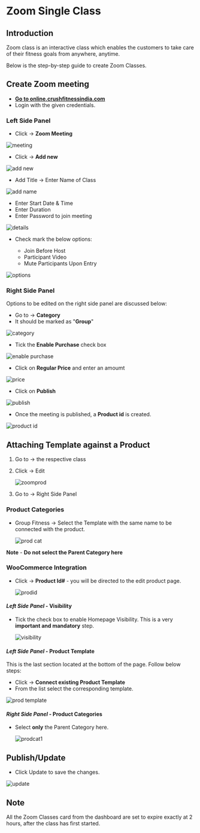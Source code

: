 # **Zoom Single Class**

## **Introduction**

Zoom class is an interactive class which enables the customers to take care of their fitness goals from anywhere, anytime.

Below is the step-by-step guide to create Zoom Classes.

## **Create Zoom meeting**

*   <a href="https://online.crushfitnessindia.com/wp-admin" target="_blank">**Go to online.crushfitnessindia.com**</a>
*   Login with the given credentials.

### **Left Side Panel**

*   Click -> **Zoom Meeting** 

![meeting](images/Zoom/zoommeeting.jpg)

*   Click -> **Add new**

![add new](images/Zoom/zoomadd.jpg)

*   Add Title -> Enter Name of Class 

![add name](images/Zoom/zoomname.jpg)

*   Enter Start Date & Time
*   Enter Duration
*   Enter Password to join meeting

![details](images/Zoom/zoomdetails.jpg)

*   Check mark the below options:

    *   Join Before Host
    *   Participant Video
    *   Mute Participants Upon Entry

![options](images/Zoom/tickoptions.jpg)

### **Right Side Panel**

Options to be edited on the right side panel are discussed below:

-   Go to -> **Category**
-   It should be marked as "**Group**"

![category](images/Zoom/category.jpg)

*   Tick the **Enable Purchase** check box

![enable purchase](images/Zoom/enablepurchase.jpg)

*   Click on **Regular Price** and enter an amoumt

![price](images/Zoom/regularprice.jpg)

*   Click on **Publish**

![publish](images/Zoom/publish.jpg)

*   Once the meeting is published, a **Product id** is created. 

![product id](images/Zoom/productid.jpg)



##  **Attaching Template against a Product**

1.  Go to -> the respective class
2.  Click -> Edit

    ![zoomprod](images\Zoom\zoomprod.jpg)

3.  Go to -> Right Side Panel 

### **Product Categories** 

-   Group Fitness -> Select the Template with the same name to be connected with the product.

    ![prod cat](images\Zoom\prodcat.jpg)

**Note** - **Do not select the Parent Category here**

### **WooCommerce Integration** 

-   Click -> **Product Id#** - you will be directed to the edit product page.

    ![prodid](images\Zoom\prodid.jpg)

####    **_Left Side Panel_ - Visibility** 

- Tick the check box to enable Homepage Visibility. This is a very **important and mandatory** step.

    ![visibility](images\Zoom\visibility.jpg)

####    **_Left Side Panel_ - Product Template**

This is the last section located at the bottom of the page. Follow below steps:

-   Click -> **Connect existing Product Template**
-   From the list select the corresponding template.

![prod template](images\Zoom\prodtemplate.jpg)

####    **_Right Side Panel_ - Product Categories**

-   Select **only** the Parent Category here.

    ![prodcat1](images\Zoom\prodcat1.jpg)

## **Publish/Update**

*   Click Update to save the changes.

![update](images\Zoom\update.jpg)


## **Note**

All the Zoom Classes card from the dashboard are set to expire exactly at 2 hours, after the class has first started.
